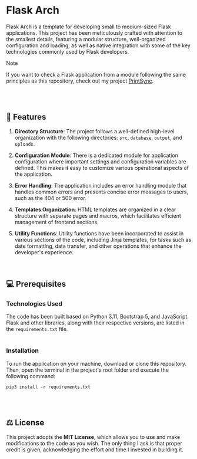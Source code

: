 # Flask Arch

Flask Arch is a template for developing small to medium-sized Flask applications. This project has
been meticulously crafted with attention to the smallest details, featuring a modular structure,
well-organized configuration and loading, as well as native integration with some of the key
technologies commonly used by Flask developers.

> [!NOTE]  
> If you want to check a Flask application from a module following the same principles as this
> repository, check out my project [PrintSync](https://github.com/davidsantana06/print-sync-server).

<br /><br />


## :rocket: Features

1. **Directory Structure**: The project follows a well-defined high-level organization with the 
following directories: `src`, `database`, `output`, and `uploads`.

2. **Configuration Module**: There is a dedicated module for application configuration where 
important settings and configuration variables are defined. This makes it easy to customize 
various operational aspects of the application.

3. **Error Handling**: The application includes an error handling module that handles common 
errors and presents concise error messages to users, such as the 404 or 500 error.

4. **Templates Organization**: HTML templates are organized in a clear structure with separate 
pages and macros, which facilitates efficient management of frontend sections.

5. **Utility Functions**: Utility functions have been incorporated to assist in various sections 
of the code, including Jinja templates, for tasks such as date formatting, data transfer, and 
other operations that enhance the developer's experience.
<br /><br /><br />



## :computer: Prerequisites

### Technologies Used

The code has been built based on Python 3.11, Bootstrap 5, and JavaScript. Flask and other 
libraries, along with their respective versions, are listed in the `requirements.txt` file.
<br /><br />

### Installation

To run the application on your machine, download or clone this repository. Then, open the 
terminal in the project's root folder and execute the following command:

```terminal
pip3 install -r requirements.txt
```
<br /><br />



## :balance_scale: License
This project adopts the **MIT License**, which allows you to use and make modifications to 
the code as you wish. The only thing I ask is that proper credit is given, acknowledging the 
effort and time I invested in building it.